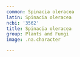```yaml
---
common: Spinacia oleracea
latin: Spinacia oleracea
ncbi: '3562'
title: Spinacia oleracea
group: Plants and Fungi
image: .na.character

---
```

